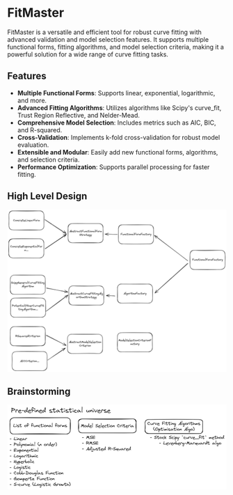 # FitMaster

FitMaster is a versatile and efficient tool for robust curve fitting with advanced validation and model selection features. It supports multiple functional forms, fitting algorithms, and model selection criteria, making it a powerful solution for a wide range of curve fitting tasks.

## Features

- **Multiple Functional Forms**: Supports linear, exponential, logarithmic, and more.
- **Advanced Fitting Algorithms**: Utilizes algorithms like Scipy's curve_fit, Trust Region Reflective, and Nelder-Mead.
- **Comprehensive Model Selection**: Includes metrics such as AIC, BIC, and R-squared.
- **Cross-Validation**: Implements k-fold cross-validation for robust model evaluation.
- **Extensible and Modular**: Easily add new functional forms, algorithms, and selection criteria.
- **Performance Optimization**: Supports parallel processing for faster fitting.

## High Level Design

![High Level Design](static/high-level-design.png)

## Brainstorming

![Pre-defined statistical universe](static/statistical-universe.png)
